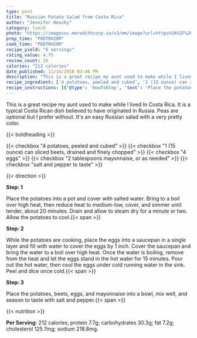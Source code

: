 ```yaml
---
type: post
title: "Russian Potato Salad from Costa Rica"
author: "Jennifer Hoozky"
category: lunch
photo: "https://imagesvc.meredithcorp.io/v3/mm/image?url=https%3A%2F%2Fimages.media-allrecipes.com%2Fuserphotos%2F674105.jpg"
prep_time: "P0DT0H20M"
cook_time: "P0DT0H20M"
recipe_yield: "6 servings"
rating_value: 4.75
review_count: 16
calories: "212 calories"
date_published: 11/14/2018 03:46 PM
description: "This is a great recipe my aunt used to make while I lived In Costa Rica. It is a typical Costa Rican dish believed to have originated in Russia. Peas are optional but I prefer without. It's an easy Russian salad with a very pretty color."
recipe_ingredient: ['4 potatoes, peeled and cubed', '1 (15 ounce) can sliced beets, drained and finely chopped', '4 eggs', '2 tablespoons mayonnaise, or as needed', 'salt and pepper to taste']
recipe_instructions: [{'@type': 'HowToStep', 'text': 'Place the potatoes into a pot and cover with salted water. Bring to a boil over high heat, then reduce heat to medium-low, cover, and simmer until tender, about 20 minutes. Drain and allow to steam dry for a minute or two. Allow the potatoes to cool.\n'}, {'@type': 'HowToStep', 'text': 'While the potatoes are cooking, place the eggs into a saucepan in a single layer and fill with water to cover the eggs by 1 inch. Cover the saucepan and bring the water to a boil over high heat. Once the water is boiling, remove from the heat and let the eggs stand in the hot water for 15 minutes. Pour out the hot water, then cool the eggs under cold running water in the sink. Peel and dice once cold.\n'}, {'@type': 'HowToStep', 'text': 'Place the potatoes, beets, eggs, and mayonnaise into a bowl, mix well, and season to taste with salt and pepper.\n'}]
---
```


This is a great recipe my aunt used to make while I lived In Costa Rica. It is a typical Costa Rican dish believed to have originated in Russia. Peas are optional but I prefer without. It's an easy Russian salad with a very pretty color. 

{{< boldheading >}}

{{< checkbox "4  potatoes, peeled and cubed" >}}
{{< checkbox "1 (15 ounce) can sliced beets, drained and finely chopped" >}}
{{< checkbox "4  eggs" >}}
{{< checkbox "2 tablespoons mayonnaise, or as needed" >}}
{{< checkbox "salt and pepper to taste" >}}


{{< direction >}}

**Step: 1**

Place the potatoes into a pot and cover with salted water. Bring to a boil over high heat, then reduce heat to medium-low, cover, and simmer until tender, about 20 minutes. Drain and allow to steam dry for a minute or two. Allow the potatoes to cool.{{< span >}}

**Step: 2**

While the potatoes are cooking, place the eggs into a saucepan in a single layer and fill with water to cover the eggs by 1 inch. Cover the saucepan and bring the water to a boil over high heat. Once the water is boiling, remove from the heat and let the eggs stand in the hot water for 15 minutes. Pour out the hot water, then cool the eggs under cold running water in the sink. Peel and dice once cold.{{< span >}}

**Step: 3**

Place the potatoes, beets, eggs, and mayonnaise into a bowl, mix well, and season to taste with salt and pepper.{{< span >}}

{{< nutrition >}}

**Per Serving:** 212 calories; protein 7.7g; carbohydrates 30.3g; fat 7.2g; cholesterol 125.7mg; sodium 218.8mg.